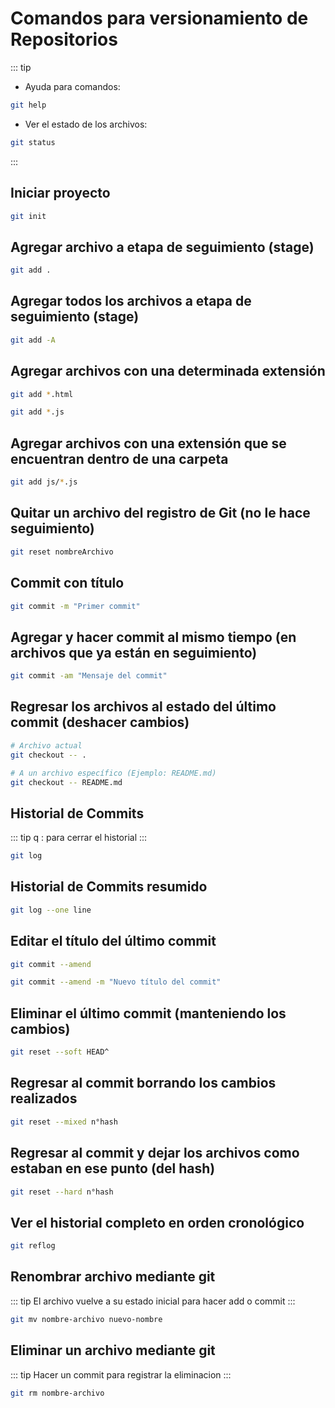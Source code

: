 # Comandos para versionamiento de Repositorios

::: tip
* Ayuda para comandos:
```bash
git help
```

* Ver el estado de los archivos:
```bash
git status
```
:::

## Iniciar proyecto

```bash
git init
```

## Agregar archivo a etapa de seguimiento (stage)

```bash
git add .
```

## Agregar todos los archivos a etapa de seguimiento (stage)

```bash
git add -A
```

## Agregar archivos con una determinada extensión

```bash
git add *.html
```

```bash
git add *.js
```

## Agregar archivos con una extensión que se encuentran dentro de una carpeta

```bash
git add js/*.js
```

## Quitar un archivo del registro de Git (no le hace seguimiento)

```bash
git reset nombreArchivo
```

## Commit con título

```bash
git commit -m "Primer commit"
```

## Agregar y hacer commit al mismo tiempo (en archivos que ya están en seguimiento)

```bash
git commit -am "Mensaje del commit"
```

## Regresar los archivos al estado del último commit (deshacer cambios)

```bash
# Archivo actual
git checkout -- .
```

```bash
# A un archivo específico (Ejemplo: README.md)
git checkout -- README.md
```

## Historial de Commits

::: tip
q : para cerrar el historial
:::

```bash
git log
```

## Historial de Commits resumido

```bash
git log --one line
```

## Editar el título del último commit

```bash
git commit --amend
```

```bash
git commit --amend -m "Nuevo título del commit"
```

## Eliminar el último commit (manteniendo los cambios)

```bash
git reset --soft HEAD^
```

## Regresar al commit borrando los cambios realizados

```bash
git reset --mixed n°hash
```

## Regresar al commit y dejar los archivos como estaban en ese punto (del hash)

```bash
git reset --hard n°hash
```

## Ver el historial completo en orden cronológico

```bash
git reflog
```

## Renombrar archivo mediante git

::: tip
El archivo vuelve a su estado inicial para hacer add o commit
:::

```bash
git mv nombre-archivo nuevo-nombre
```

## Eliminar un archivo mediante git

::: tip
Hacer un commit para registrar la eliminacion
:::

```bash
git rm nombre-archivo
```


